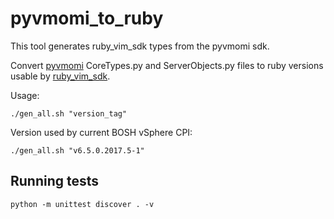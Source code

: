 # pyvmomi_to_ruby

This tool generates ruby_vim_sdk types from the pyvmomi sdk.

Convert [pyvmomi](https://github.com/vmware/pyvmomi) CoreTypes.py and
ServerObjects.py files to ruby versions usable by [ruby_vim_sdk](https://github.com/cloudfoundry/bosh/tree/master/bosh_vsphere_cpi/lib/ruby_vim_sdk).

Usage:
```
./gen_all.sh "version_tag"
```

Version used by current BOSH vSphere CPI:
```
./gen_all.sh "v6.5.0.2017.5-1"
```

## Running tests

```
python -m unittest discover . -v
```
